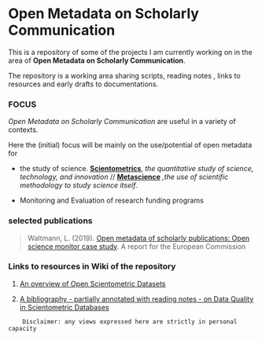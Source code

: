 # Open Metadata on Scholarly Communication 



This is a repository of some of the projects I am currently working on in the area of **Open Metadata on Scholarly Communication**. 

The repository is a working area sharing scripts, reading notes , links to resources and early drafts to documentations. 


### FOCUS 

*Open Metadata on Scholarly Communication* are useful in a variety of contexts. 

Here the (initial) focus will be mainly on the use/potential of open metadata for 

- the study of science. [**Scientometrics**](https://en.wikipedia.org/wiki/Scientometrics), *the quantitative study of science, technology, and innovation* // [**Metascience**](https://en.wikipedia.org/wiki/Metascience) *,the use of scientific methodology to study science itself*.


- Monitoring and Evaluation of research funding programs 


### selected publications 

> Waltmann, L. (2019). [Open metadata of scholarly publications: Open science monitor case study](https://op.europa.eu/s/vbBH). A report for the European Commission 




### Links to resources in Wiki of the repository 

1. [An overview of Open Scientometric Datasets](https://github.com/almugabo/open_metadata/wiki/Open-Scientometric-datasets) 

2. [A bibliography - partially annotated with reading notes - on Data Quality in Scientometric Databases](https://github.com/almugabo/open_metadata/wiki/Data-Quality-in-Scientometric--Databases---Datasets)





```
    Disclaimer: any views expressed here are strictly in personal capacity 
```    
